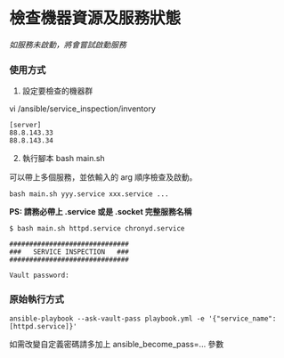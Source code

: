 # 檢查機器資源及服務狀態

*如服務未啟動，將會嘗試啟動服務*

### 使用方式


1. 設定要檢查的機器群

vi /ansible/service_inspection/inventory

```ini=
[server]
88.8.143.33
88.8.143.34
```

2. 執行腳本 bash main.sh

可以帶上多個服務，並依輸入的 arg 順序檢查及啟動。

```
bash main.sh yyy.service xxx.service ...
```

**PS: 請務必帶上 .service 或是 .socket 完整服務名稱**





```shell
$ bash main.sh httpd.service chronyd.service

##############################
###   SERVICE INSPECTION   ###
##############################

Vault password: 
```

### 原始執行方式

```
ansible-playbook --ask-vault-pass playbook.yml -e '{"service_name":[httpd.service]}'
```

如需改變自定義密碼請多加上 ansible_become_pass=... 參數
